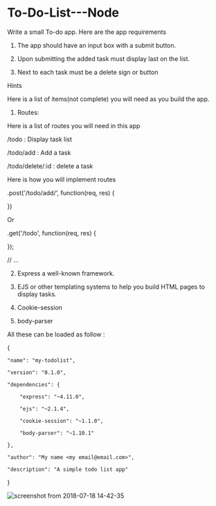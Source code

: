 # To-Do-List---Node




Write a small To-do app. Here are the app requirements   



1. The app should have an input box with a submit button.

2. Upon submitting the added task must display last on the list.

3. Next to each task must be a delete sign or button


 Hints


Here is a list of items(not complete) you will need as you build the app.


1. Routes: 



Here is a list of routes you will need in this app


/todo : Display task list

/todo/add : Add a task

/todo/delete/:id : delete a task


Here is how you will implement routes 


.post('/todo/add/', function(req, res) {


})


Or 


.get('/todo', function(req, res) {


});


// ...




2. Express a well-known framework.

3. EJS or other templating systems to help you build HTML pages to display tasks.

4. Cookie-session 

5. body-parser


All these can be loaded as follow :


{

    "name": "my-todolist",

    "version": "0.1.0",

    "dependencies": {

        "express": "~4.11.0",

        "ejs": "~2.1.4",

        "cookie-session": "~1.1.0",

        "body-parser": "~1.10.1"

    },

    "author": "My name <my email@email.com>",

    "description": "A simple todo list app"

}


![screenshot from 2018-07-18 14-42-35](https://user-images.githubusercontent.com/33928691/42882182-e58492d2-8a98-11e8-8930-c9f62aa20e5e.png)

